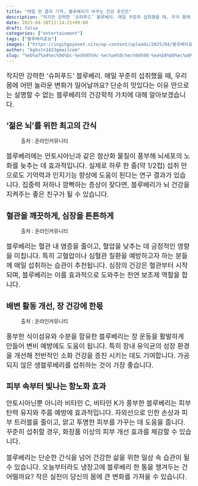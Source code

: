 ```yaml
---
title: "매일 한 줌의 기적, 블루베리가 바꾸는 건강 포인트"
description: "작지만 강력한 ‘슈퍼푸드’ 블루베리. 매일 꾸준히 섭취했을 때, 우리 몸에 어떤 놀라운 변화가 일어날까요? 단순히 맛있다는 이유 만으로는 설명할 수 없는 블루베리의 건강학적 가치에 대해 알아보겠습니다."
date: 2025-04-30T22:14:21+09:00
draft: false
categories: ["entertainment"]
tags: ["블루베리효능"]
images: ["https://ingihgoyonet.site/wp-content/uploads/2025/04/블루베리효능-2-1024x683.jpg", "https://ingihgoyonet.site/wp-content/uploads/2025/04/블루베리-1-1024x683.jpg", "https://ingihgoyonet.site/wp-content/uploads/2025/04/블루베리효능-1024x683.png"]
author: "kgkstn1423gmailcom"
slug: "%eb%a7%a4%ec%9d%bc-%ed%95%9c-%ec%a4%8c%ec%9d%98-%ea%b8%b0%ec%a0%81-%eb%b8%94%eb%a3%a8%eb%b2%a0%eb%a6%ac%ea%b0%80-%eb%b0%94%ea%be%b8%eb%8a%94-%ea%b1%b4%ea%b0%95-%ed%8f%ac%ec%9d%b8%ed%8a%b8"
---
```


<p style="font-size:18px">작지만 강력한 ‘슈퍼푸드’ 블루베리. 매일 꾸준히 섭취했을 때, 우리 몸에 어떤 놀라운 변화가 일어날까요? 단순히 맛있다는 이유 만으로는 설명할 수 없는 블루베리의 건강학적 가치에 대해 알아보겠습니다.</p> <h2 >‘젊은 뇌’를 위한 최고의 간식</h2> <figure ><img src="https://ingihgoyonet.site/wp-content/uploads/2025/04/블루베리효능-2-1024x683.jpg" alt="" /><figcaption >출처 : 온라인커뮤니티</figcaption></figure> <p style="font-size:18px">블루베리에는 안토시아닌과 같은 항산화 물질이 풍부해 뇌세포의 노화를 늦추는 데 효과적입니다. 실제로 하루 한 줌(약 1/2컵) 섭취 만으로도 기억력과 인지기능 향상에 도움이 된다는 연구 결과가 있습니다. 집중력 저하나 깜빡하는 증상이 잦다면, 블루베리가 뇌 건강을 지켜주는 좋은 친구가 될 수 있습니다.</p> <h2 >혈관을 깨끗하게, 심장을 튼튼하게</h2> <figure ><img src="https://ingihgoyonet.site/wp-content/uploads/2025/04/블루베리-1-1024x683.jpg" alt="" style="aspect-ratio:16/9;object-fit:cover"/><figcaption >출처 : 온라인커뮤니티</figcaption></figure> <p style="font-size:18px">블루베리는 혈관 내 염증을 줄이고, 혈압을 낮추는 데 긍정적인 영향을 미칩니다. 특히 고혈압이나 심혈관 질환을 예방하고자 하는 분들께 매일 섭취하는 습관이 추천됩니다. 심장의 건강은 혈관부터 시작되며, 블루베리는 이를 효과적으로 도와주는 천연 보조제 역할을 합니다.</p> <h2 >배변 활동 개선, 장 건강에 한몫</h2> <figure ><img src="https://ingihgoyonet.site/wp-content/uploads/2025/04/블루베리효능-1024x683.png" alt="" style="aspect-ratio:16/9;object-fit:cover"/><figcaption >출처 : 온라인커뮤니티</figcaption></figure> <p style="font-size:18px">풍부한 식이섬유와 수분을 함유한 블루베리는 장 운동을 활발하게 만들어 변비 예방에도 도움이 됩니다. 특히 장내 유익균의 성장 환경을 개선해 전반적인 소화 건강을 증진 시키는 데도 기여합니다. 가공되지 않은 생블루베리를 섭취하는 것이 가장 좋습니다.</p> <h2 >피부 속부터 빛나는 항노화 효과</h2> <p style="font-size:18px">안토시아닌뿐 아니라 비타민 C, 비타민 K가 풍부한 블루베리는 피부 탄력 유지와 주름 예방에 효과적입니다. 자외선으로 인한 손상과 피부 트러블을 줄이고, 맑고 투명한 피부를 가꾸는 데 도움을 줍니다. 꾸준히 섭취할 경우, 화장품 이상의 피부 개선 효과를 체감할 수 있습니다.</p> <p style="font-size:18px">블루베리는 단순한 간식을 넘어 건강한 삶을 위한 일상 속 습관이 될 수 있습니다. 오늘부터라도 냉장고에 블루베리 한 통을 챙겨두는 건 어떨까요? 작은 실천이 당신의 몸에 큰 변화를 가져올 수 있습니다.</p>